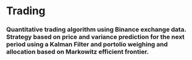 # Trading

### Quantitative trading algorithm using Binance exchange data. Strategy based on price and variance prediction for the next period using a Kalman Filter and portolio weighing and allocation based on Markowitz efficient frontier.
